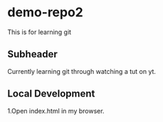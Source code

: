 # demo-repo2
This is for learning git

## Subheader

Currently learning git through watching a tut on yt.

## Local Development 

1.Open index.html in my browser.